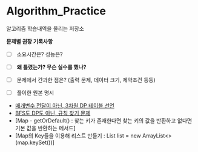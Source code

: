 # Algorithm_Practice

알고리즘 학습내역을 올리는 저장소


  

**문제별 권장 기록사항**

- [ ]  소요시간은? 성능은?
- [ ]  **왜 틀렸는가? 무슨 실수를 했나?**
- [ ]  문제에서 간과한 점은? (출력 문제, 데이터 크기, 제약조건 등등)
- [ ]  풀이한 원본 명시


- [매개변수 전달이 아닌, 3차원 DP 테이블 선언](https://github.com/TPA-ThreeProblemsAday/TPA_KBK/blob/main/BOJ/dp/BOJ14722.java)
- [BFS도 DP도 아닌, 규칙 찾기 문제](https://st-lab.tistory.com/79)
- [Map - getOrDefault() : 찾는 키가 존재한다면 찾는 키의 값을 반환하고 없다면 기본 값을 반환하는 메서드]
- [Map의 Key들을 이용해 리스트 만들기 : List<Integer> list = new ArrayList<>(map.keySet())]
